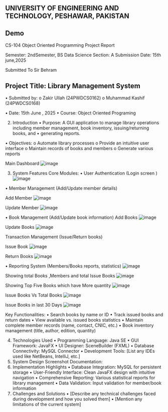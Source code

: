 ## UNIVERSITY OF ENGINEERING AND TECHNOLOGY, PESHAWAR, PAKISTAN


## Demo






CS-104 Object Oriented Programming
Project Report

Semester:	2ndSemester, BS Data Science
Section:	A
Submission Date:	15th june,2025

Submitted To Sir Behram
 

## Project Title: Library Management System
•	Submitted by:
o	Zakir Ullah (24PWDCS0162)
o	Muhammad Kashif (24PWDCS0168)

•	Date: 15th June , 2025
•	Course: Object Oriented Programing



2. Introduction
•	Purpose: A GUI application to manage library operations including member management, book inventory, issuing/returning books, and 
•	generating reports.

•	Objectives:
o	Automate library processes
o	Provide an intuitive user interface
o	Maintain records of books and members
o	Generate various reports

Main Dashboard
![image](https://github.com/user-attachments/assets/c37bc90d-32ba-4305-b84b-b144a8857947)

 

3. System Features
Core Modules:
•	User Authentication (Login screen )
![image](https://github.com/user-attachments/assets/15a57102-1141-4f6a-8325-1e6630656f6c)

 
•	Member Management (Add/Update member details)


Add Member
![image](https://github.com/user-attachments/assets/fd390651-f629-4c17-a230-42928103ccfa)

 

Update Member
![image](https://github.com/user-attachments/assets/6890e947-fd90-4f01-9434-a423d42066fe)

 

•	Book Management (Add/Update book information)
Add Books
![image](https://github.com/user-attachments/assets/718c8e83-c558-40d7-af4c-8d8086814547)

 

Update Books
 ![image](https://github.com/user-attachments/assets/d5a983b4-43e3-41f2-8e61-67ba8571babd)


Transaction Management (Issue/Return books)

Issue Book 
![image](https://github.com/user-attachments/assets/68008f7d-82c0-4008-ae23-455ee80e8bec)

 
Return Books
![image](https://github.com/user-attachments/assets/439e81a2-b084-459f-a128-84be63e212e7)

 
•	Reporting System (Members/Books reports, statistics)
![image](https://github.com/user-attachments/assets/679c07b1-b40d-4d2a-a762-1819e885ca5c)

 

Showing total Books ,Members and total Issue Books
![image](https://github.com/user-attachments/assets/3a2669f3-fb20-4634-b66f-816e1d34a0f6)

 


Showing Top Five Books which have More quantity
![image](https://github.com/user-attachments/assets/43ed4042-b457-4a85-b71e-68d0faa9fbfa)

 


Issue Books Vs Total Books
![image](https://github.com/user-attachments/assets/12597985-d2be-45a2-a162-7aa6e178a049)


Issue Books in last 30 Days
![image](https://github.com/user-attachments/assets/670066af-718e-4595-bd44-d653b00b5fe4)

Key Functionalities:
•	Search books by name or ID
•	Track issued books and return dates
•	View available vs. issued books statistics
•	Maintain complete member records (name, contact, CNIC, etc.)
•	Book inventory management (title, author, edition, quantity)

4. Technologies Used
•	Programming Language: Java SE
•	GUI Framework: JavaFX
•	UI Designer: SceneBuilder (FXML)
•	Database Connectivity: MySQL Connector
•	Development Tools: [List any IDEs used like NetBeans, IntelliJ, etc.]
5. System Design
Screenshot Documentation:
6. Implementation Highlights
•	Database Integration: MySQL for persistent storage
•	User-Friendly Interface: Clean JavaFX design with intuitive navigation
•	Comprehensive Reporting: Various statistical reports for library management
•	Data Validation: Input validation for member/book information
7. Challenges and Solutions
•	[Describe any technical challenges faced during development and how you solved them]
•	[Mention any limitations of the current system]

